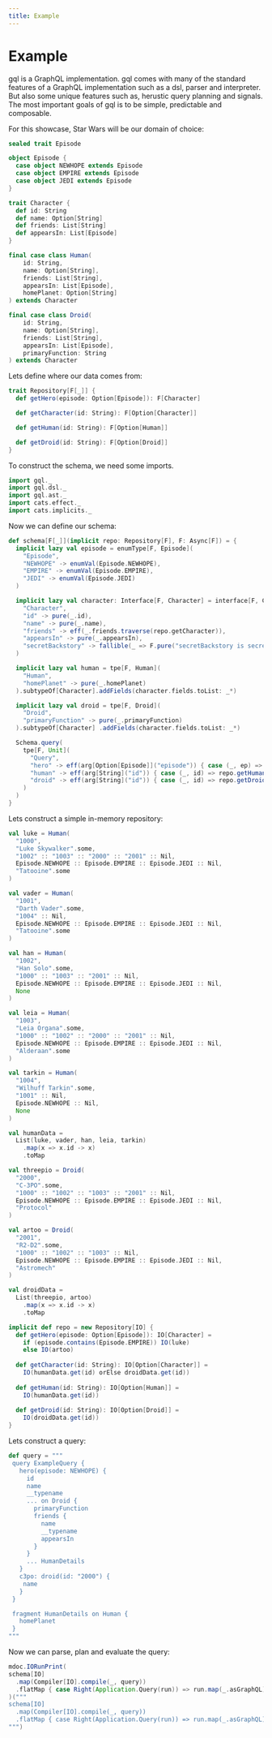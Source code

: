 ```yaml
---
title: Example
---
```


# Example
gql is a GraphQL implementation.
gql comes with many of the standard features of a GraphQL implementation such as a dsl, parser and interpreter.
But also some unique features such as, herustic query planning and signals.
The most important goals of gql is to be simple, predictable and composable.

For this showcase, Star Wars will be our domain of choice:
```scala mdoc
sealed trait Episode

object Episode {
  case object NEWHOPE extends Episode
  case object EMPIRE extends Episode
  case object JEDI extends Episode
}

trait Character {
  def id: String
  def name: Option[String]
  def friends: List[String]
  def appearsIn: List[Episode]
}

final case class Human(
    id: String,
    name: Option[String],
    friends: List[String],
    appearsIn: List[Episode],
    homePlanet: Option[String]
) extends Character

final case class Droid(
    id: String,
    name: Option[String],
    friends: List[String],
    appearsIn: List[Episode],
    primaryFunction: String
) extends Character
```

Lets define where our data comes from:
```scala mdoc
trait Repository[F[_]] {
  def getHero(episode: Option[Episode]): F[Character]

  def getCharacter(id: String): F[Option[Character]]

  def getHuman(id: String): F[Option[Human]]

  def getDroid(id: String): F[Option[Droid]]
}
```

To construct the schema, we need some imports.
```scala mdoc
import gql._
import gql.dsl._
import gql.ast._
import cats.effect._
import cats.implicits._
```

Now we can define our schema:
```scala mdoc
def schema[F[_]](implicit repo: Repository[F], F: Async[F]) = {
  implicit lazy val episode = enumType[F, Episode](
    "Episode",
    "NEWHOPE" -> enumVal(Episode.NEWHOPE),
    "EMPIRE" -> enumVal(Episode.EMPIRE),
    "JEDI" -> enumVal(Episode.JEDI)
  )

  implicit lazy val character: Interface[F, Character] = interface[F, Character](
    "Character",
    "id" -> pure(_.id),
    "name" -> pure(_.name),
    "friends" -> eff(_.friends.traverse(repo.getCharacter)),
    "appearsIn" -> pure(_.appearsIn),
    "secretBackstory" -> fallible(_ => F.pure("secretBackstory is secret.".leftIor[String]))
  )

  implicit lazy val human = tpe[F, Human](
    "Human",
    "homePlanet" -> pure(_.homePlanet)
  ).subtypeOf[Character].addFields(character.fields.toList: _*)

  implicit lazy val droid = tpe[F, Droid](
    "Droid",
    "primaryFunction" -> pure(_.primaryFunction)
  ).subtypeOf[Character] .addFields(character.fields.toList: _*)

  Schema.query(
    tpe[F, Unit](
      "Query",
      "hero" -> eff(arg[Option[Episode]]("episode")) { case (_, ep) => repo.getHero(ep) },
      "human" -> eff(arg[String]("id")) { case (_, id) => repo.getHuman(id) },
      "droid" -> eff(arg[String]("id")) { case (_, id) => repo.getDroid(id) }
    )
  )
}
```

Lets construct a simple in-memory repository:
```scala mdoc:silent
val luke = Human(
  "1000",
  "Luke Skywalker".some,
  "1002" :: "1003" :: "2000" :: "2001" :: Nil,
  Episode.NEWHOPE :: Episode.EMPIRE :: Episode.JEDI :: Nil,
  "Tatooine".some
)

val vader = Human(
  "1001",
  "Darth Vader".some,
  "1004" :: Nil,
  Episode.NEWHOPE :: Episode.EMPIRE :: Episode.JEDI :: Nil,
  "Tatooine".some
)

val han = Human(
  "1002",
  "Han Solo".some,
  "1000" :: "1003" :: "2001" :: Nil,
  Episode.NEWHOPE :: Episode.EMPIRE :: Episode.JEDI :: Nil,
  None
)

val leia = Human(
  "1003",
  "Leia Organa".some,
  "1000" :: "1002" :: "2000" :: "2001" :: Nil,
  Episode.NEWHOPE :: Episode.EMPIRE :: Episode.JEDI :: Nil,
  "Alderaan".some
)

val tarkin = Human(
  "1004",
  "Wilhuff Tarkin".some,
  "1001" :: Nil,
  Episode.NEWHOPE :: Nil,
  None
)

val humanData =
  List(luke, vader, han, leia, tarkin)
    .map(x => x.id -> x)
    .toMap

val threepio = Droid(
  "2000",
  "C-3PO".some,
  "1000" :: "1002" :: "1003" :: "2001" :: Nil,
  Episode.NEWHOPE :: Episode.EMPIRE :: Episode.JEDI :: Nil,
  "Protocol"
)

val artoo = Droid(
  "2001",
  "R2-D2".some,
  "1000" :: "1002" :: "1003" :: Nil,
  Episode.NEWHOPE :: Episode.EMPIRE :: Episode.JEDI :: Nil,
  "Astromech"
)

val droidData =
  List(threepio, artoo)
    .map(x => x.id -> x)
    .toMap

implicit def repo = new Repository[IO] {
  def getHero(episode: Option[Episode]): IO[Character] =
    if (episode.contains(Episode.EMPIRE)) IO(luke)
    else IO(artoo)
    
  def getCharacter(id: String): IO[Option[Character]] =
    IO(humanData.get(id) orElse droidData.get(id))
    
  def getHuman(id: String): IO[Option[Human]] =
    IO(humanData.get(id))
    
  def getDroid(id: String): IO[Option[Droid]] =
    IO(droidData.get(id))
}

```

Lets construct a query:
```scala mdoc
def query = """
 query ExampleQuery {
   hero(episode: NEWHOPE) {
     id
     name
     __typename
     ... on Droid {
       primaryFunction
       friends {
         name
         __typename
         appearsIn
       }
     }
     ... HumanDetails
   }
   c3po: droid(id: "2000") {
    name
   }
 }

 fragment HumanDetails on Human {
   homePlanet
 }
"""
```

Now we can parse, plan and evaluate the query:

```scala mdoc:passthrough
mdoc.IORunPrint(
schema[IO]
  .map(Compiler[IO].compile(_, query))
  .flatMap { case Right(Application.Query(run)) => run.map(_.asGraphQL) }
)("""
schema[IO]
  .map(Compiler[IO].compile(_, query))
  .flatMap { case Right(Application.Query(run)) => run.map(_.asGraphQL) }
""")
```

<!-- <details> 
<summary>Output</summary>

lol

</details> --->
